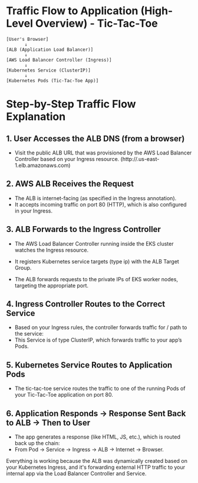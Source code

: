 # Traffic Flow to Application (High-Level Overview) - Tic-Tac-Toe

```
[User's Browser]
       ↓
[ALB (Application Load Balancer)]
       ↓
[AWS Load Balancer Controller (Ingress)]
       ↓
[Kubernetes Service (ClusterIP)]
       ↓
[Kubernetes Pods (Tic-Tac-Toe App)]
```

# Step-by-Step Traffic Flow Explanation

## 1. User Accesses the ALB DNS (from a browser)

- Visit the public ALB URL that was provisioned by the AWS Load Balancer Controller based on your Ingress resource. (http://<alb-dns-name>.us-east-1.elb.amazonaws.com)

## 2. AWS ALB Receives the Request

* The ALB is internet-facing (as specified in the Ingress annotation).
* It accepts incoming traffic on port 80 (HTTP), which is also configured in your Ingress.

## 3. ALB Forwards to the Ingress Controller

* The AWS Load Balancer Controller running inside the EKS cluster watches the Ingress resource.

* It registers Kubernetes service targets (type ip) with the ALB Target Group.

* The ALB forwards requests to the private IPs of EKS worker nodes, targeting the appropriate port.

## 4. Ingress Controller Routes to the Correct Service

* Based on your Ingress rules, the controller forwards traffic for / path to the service:
* This Service is of type ClusterIP, which forwards traffic to your app’s Pods.

## 5. Kubernetes Service Routes to Application Pods

- The tic-tac-toe service routes the traffic to one of the running Pods of your Tic-Tac-Toe application on port 80.

## 6. Application Responds → Response Sent Back to ALB → Then to User

* The app generates a response (like HTML, JS, etc.), which is routed back up the chain:
* From Pod → Service → Ingress → ALB → Internet → Browser.


Everything is working because the ALB was dynamically created based on your Kubernetes Ingress, and it's forwarding external HTTP traffic to your internal app via the Load Balancer Controller and Service.

